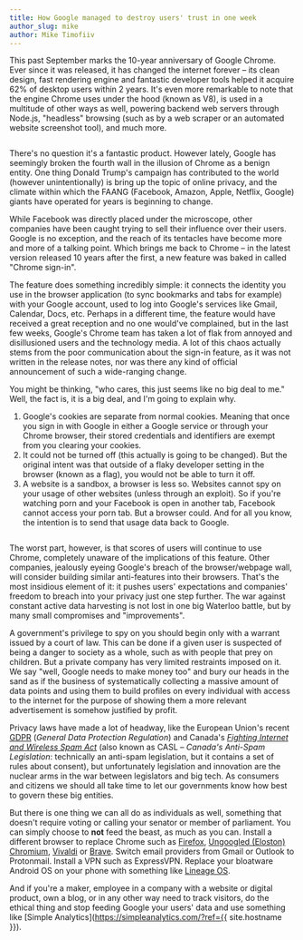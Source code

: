 ```yaml
---
title: How Google managed to destroy users' trust in one week
author_slug: mike
author: Mike Timofiiv
---
```


This past September marks the 10-year anniversary of Google Chrome. Ever since it was released, it has changed the internet forever – its clean design, fast rendering engine and fantastic developer tools helped it acquire 62% of desktop users within 2 years. It's even more remarkable to note that the engine Chrome uses under the hood (known as V8), is used in a multitude of other ways as well, powering backend web servers through Node.js, "headless" browsing (such as by a web scraper or an automated website screenshot tool), and much more.

<img loading="lazy" src="/images/chrome-69.jpg" alt="">

There's no question it's a fantastic product. However lately, Google has seemingly broken the fourth wall in the illusion of Chrome as a benign entity. One thing Donald Trump's campaign has contributed to the world (however unintentionally) is bring up the topic of online privacy, and the climate within which the FAANG (Facebook, Amazon, Apple, Netflix, Google) giants have operated for years is beginning to change.

While Facebook was directly placed under the microscope, other companies have been caught trying to sell their influence over their users. Google is no exception, and the reach of its tentacles have become more and more of a talking point. Which brings me back to Chrome – in the latest version released 10 years after the first, a new feature was baked in called "Chrome sign-in".

The feature does something incredibly simple: it connects the identity you use in the browser application (to sync bookmarks and tabs for example) with your Google account, used to log into Google's services like Gmail, Calendar, Docs, etc. Perhaps in a different time, the feature would have received a great reception and no one would've complained, but in the last few weeks, Google's Chrome team has taken a lot of flak from annoyed and disillusioned users and the technology media. A lot of this chaos actually stems from the poor communication about the sign-in feature, as it was not written in the release notes, nor was there any kind of official announcement of such a wide-ranging change.

You might be thinking, "who cares, this just seems like no big deal to me." Well, the fact is, it is a big deal, and I'm going to explain why.

1. Google's cookies are separate from normal cookies. Meaning that once you sign in with Google in either a Google service or through your Chrome browser, their stored credentials and identifiers are exempt from you clearing your cookies.
2. It could not be turned off (this actually is going to be changed). But the original intent was that outside of a flaky developer setting in the browser (known as a flag), you would not be able to turn it off.
3. A website is a sandbox, a browser is less so. Websites cannot spy on your usage of other websites (unless through an exploit). So if you're watching porn and your Facebook is open in another tab, Facebook cannot access your porn tab. But a browser could. And for all you know, the intention is to send that usage data back to Google.

<p class="ta-c">
<a href="https://twitter.com/ctavan/status/1044282084020441088" target="_blank" class="tweet"><img loading="lazy" src="/images/chrome-cookies-tweet.png" alt=""></a>
</p>

The worst part, however, is that scores of users will continue to use Chrome, completely unaware of the implications of this feature. Other companies, jealously eyeing Google's breach of the browser/webpage wall, will consider building similar anti-features into their browsers. That's the most insidious element of it: it pushes users' expectations and companies' freedom to breach into your privacy just one step further. The war against constant active data harvesting is not lost in one big Waterloo battle, but by many small compromises and "improvements".

A government's privilege to spy on you should begin only with a warrant issued by a court of law. This can be done if a given user is suspected of being a danger to society as a whole, such as with people that prey on children. But a private company has very limited restraints imposed on it. We say "well, Google needs to make money too" and bury our heads in the sand as if the business of systematically collecting a massive amount of data points and using them to build profiles on every individual with access to the internet for the purpose of showing them a more relevant advertisement is somehow justified by profit.

Privacy laws have made a lot of headway, like the European Union's recent [GDPR](https://eugdpr.org/) (_General Data Protection Regulation_) and Canada's [_Fighting Internet and Wireless Spam Act_](https://en.wikipedia.org/wiki/Fighting_Internet_and_Wireless_Spam_Act) (also known as CASL – _Canada's Anti-Spam Legislation_: technically an anti-spam legislation, but it contains a set of rules about consent), but unfortunately legislation and innovation are the nuclear arms in the war between legislators and big tech. As consumers and citizens we should all take time to let our governments know how best to govern these big entities.

But there is one thing we can all do as individuals as well, something that doesn't require voting or calling your senator or member of parliament. You can simply choose to **not** feed the beast, as much as you can. Install a different browser to replace Chrome such as [Firefox](https://www.mozilla.org/en-US/firefox/new/), [Ungoogled (Eloston) Chromium](https://github.com/Eloston/ungoogled-chromium), [Vivaldi](https://vivaldi.com/) or [Brave](https://brave.com/). Switch email providers from Gmail or Outlook to Protonmail. Install a VPN such as ExpressVPN. Replace your bloatware Android OS on your phone with something like [Lineage OS](https://lineageos.org/).

And if you're a maker, employee in a company with a website or digital product, own a blog, or in any other way need to track visitors, do the ethical thing and stop feeding Google your users' data and use something like [Simple Analytics](https://simpleanalytics.com/?ref={{ site.hostname }}).
